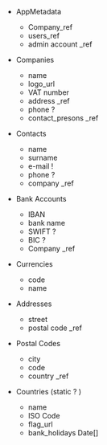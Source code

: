- AppMetadata

  - Company_ref
  - users_ref
  - admin account \_ref

- Companies

  - name
  - logo_url
  - VAT number
  - address \_ref
  - phone ?
  - contact_presons \_ref

- Contacts

  - name
  - surname
  - e-mail !
  - phone ?
  - company \_ref

- Bank Accounts

  - IBAN
  - bank name
  - SWIFT ?
  - BIC ?
  - Company \_ref

- Currencies

  - code
  - name

- Addresses

  - street
  - postal code \_ref

- Postal Codes

  - city
  - code
  - country \_ref

- Countries (static ? )

  - name
  - ISO Code
  - flag_url
  - bank_holidays Date[]
